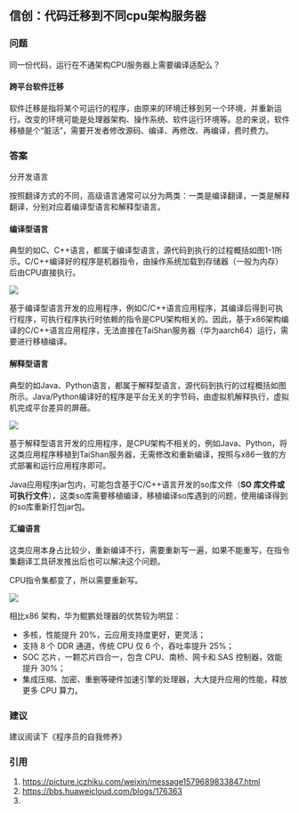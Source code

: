 ## 信创：代码迁移到不同cpu架构服务器

### 问题

同一份代码，运行在不通架构CPU服务器上需要编译适配么？

#### 跨平台软件迁移

软件迁移是指将某个可运行的程序，由原来的环境迁移到另一个环境，并重新运行。改变的环境可能是处理器架构、操作系统、软件运行环境等。总的来说，软件移植是个“脏活”，需要开发者修改源码、编译、再修改、再编译，费时费力。

### 答案

分开发语言

按照翻译方式的不同，高级语言通常可以分为两类：一类是编译翻译，一类是解释翻译，分别对应着编译型语言和解释型语言。

#### 编译型语言

典型的如C、C++语言，都属于编译型语言，源代码到执行的过程概括如图1-1所示。C/C++编译好的程序是机器指令，由操作系统加载到存储器（一般为内存）后由CPU直接执行。

![](https://image-1300760561.cos.ap-beijing.myqcloud.com/bgyq-blog/编译语言执行过程.png)

基于编译型语言开发的应用程序，例如C/C++语言应用程序，其编译后得到可执行程序，可执行程序执行时依赖的指令是CPU架构相关的。因此，基于x86架构编译的C/C++语言应用程序，无法直接在TaiShan服务器（华为aarch64）运行，需要进行移植编译。

#### 解释型语言

典型的如Java、Python语言，都属于解释型语言，源代码到执行的过程概括如图所示。Java/Python编译好的程序是平台无关的字节码，由虚拟机解释执行，虚拟机完成平台差异的屏蔽。

![](https://image-1300760561.cos.ap-beijing.myqcloud.com/bgyq-blog/解释型语言执行过程.png)

基于解释型语言开发的应用程序，是CPU架构不相关的，例如Java、Python，将这类应用程序移植到TaiShan服务器，无需修改和重新编译，按照与x86一致的方式部署和运行应用程序即可。

Java应用程序jar包内，可能包含基于C/C++语言开发的so库文件（**SO 库文件或可执行文件**），这类so库需要移植编译，移植编译so库遇到的问题，使用编译得到的so库重新打包jar包。

#### 汇编语言

这类应用本身占比较少，重新编译不行，需要重新写一遍，如果不能重写，在指令集翻译工具研发推出后也可以解决这个问题。

CPU指令集都变了，所以需要重新写。

![](https://image-1300760561.cos.ap-beijing.myqcloud.com/bgyq-blog/x86-and-aarch.png)

相比x86 架构，华为鲲鹏处理器的优势较为明显：

- 多核，性能提升 20%，云应用支持度更好，更灵活；
- 支持 8 个 DDR 通道，传统 CPU 仅 6 个，吞吐率提升 25%；
- SOC 芯片，一颗芯片四合一，包含 CPU、南桥、网卡和 SAS 控制器，效能提升 30%；
- 集成压缩、加密、重删等硬件加速引擎的处理器，大大提升应用的性能，释放更多 CPU 算力。

### 建议

建议阅读下《程序员的自我修养》

### 引用

1. https://picture.iczhiku.com/weixin/message1579689833847.html
2. https://bbs.huaweicloud.com/blogs/176363
3. 